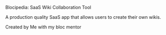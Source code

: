 Blocipedia: SaaS Wiki Collaboration Tool

A production quality SaaS app that allows users to create their own wikis.

Created by Me with my bloc mentor